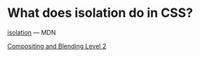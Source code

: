 # What does isolation do in CSS?

[isolation](https://developer.mozilla.org/en-US/docs/Web/CSS/isolation) &mdash; MDN

[Compositing and Blending Level 2](https://drafts.fxtf.org/compositing/#isolation)
